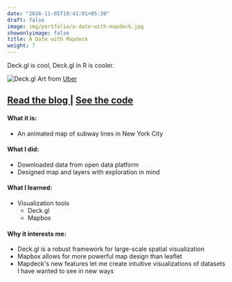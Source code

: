```yaml
---
date: "2016-11-05T19:41:01+05:30"
draft: false
image: img/portfolio/a-date-with-mapdeck.jpg
showonlyimage: false
title: A Date with Mapdeck
weight: 7
---
```


Deck.gl is cool, Deck.gl in R is cooler.
<!--more-->

![Deck.gl][1]
Art from [Uber](https://github.com/uber/deck.gl)

<h2>
    <a href='https://jasonbixonblog.netlify.com/posts/2019-06-16-a-date-with-mapdeck/' target='_blank'>
    Read the blog
    </a>
    |
    <a href='https://github.com/jbixon13/Radix-blog/tree/master/_posts/2019-06-16-a-date-with-mapdeck' target='_blank'>
    See the code
    </a>
</h2>

#### What it is:  
* An animated map of subway lines in New York City 

#### What I did:  
* Downloaded data from open data platform
* Designed map and layers with exploration in mind  

#### What I learned:  
* Visualization tools  
  + Deck.gl
  + Mapbox

#### Why it interests me:  
* Deck.gl is a robust framework for large-scale spatial visualization
* Mapbox allows for more powerful map design than leaflet
* Mapdeck's new features let me create intuitive visualizations of datasets I have wanted to see in new ways

[1]: /img/portfolio/a-date-with-mapdeck.jpg

